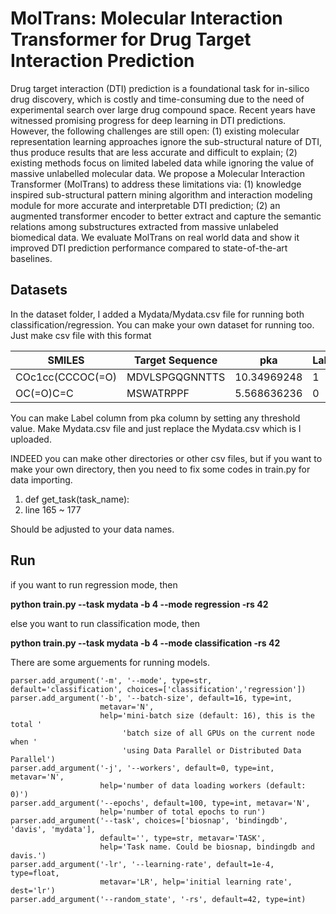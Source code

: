 # MolTrans: Molecular Interaction Transformer for Drug Target Interaction Prediction

Drug target interaction (DTI) prediction is a foundational task for in-silico drug discovery, which is costly and time-consuming due to the need of experimental search over large drug compound space. Recent years have witnessed promising progress for deep learning in DTI predictions. However, the following challenges are still open: (1) existing molecular representation learning approaches ignore the sub-structural nature of DTI, thus produce results that are less accurate and difficult to explain; (2) existing methods focus on limited labeled data while ignoring the value of massive unlabelled molecular data. We propose a Molecular Interaction Transformer (MolTrans) to address these limitations via: (1) knowledge inspired sub-structural pattern mining algorithm and interaction modeling module for more accurate and interpretable DTI prediction; (2) an augmented transformer encoder to better extract and capture the semantic relations among substructures extracted from massive unlabeled biomedical data. We evaluate MolTrans on real world data and show it improved DTI prediction performance compared to state-of-the-art baselines.


## Datasets

In the dataset folder, I added a Mydata/Mydata.csv file for running both classification/regression. You can make your own dataset for running too.
Just make csv file with this format 

| SMILES  | Target Sequence | pka | Label |
| ------------- | ------------- |------------- |------------- |
| COc1cc(CCCOC(=O)  | MDVLSPGQGNNTTS  |10.34969248 | 1 |
| OC(=O)C=C | MSWATRPPF  |5.568636236 | 0

You can make Label column from pka column by setting any threshold value.
Make Mydata.csv file and just replace the Mydata.csv which is I uploaded.

INDEED you can make other directories or other csv files, but if you want to make your own directory, then you need to fix some codes in train.py for data importing.

1. def get_task(task_name):
2. line 165 ~ 177

Should be adjusted to your data names.


## Run

if you want to run regression mode, then

**python train.py --task mydata -b 4 --mode regression -rs 42**

else you want to run classification mode, then

**python train.py --task mydata -b 4 --mode classification -rs 42**

There are some arguements for running models.

```
parser.add_argument('-m', '--mode', type=str, default='classification', choices=['classification','regression'])
parser.add_argument('-b', '--batch-size', default=16, type=int,
                    metavar='N',
                    help='mini-batch size (default: 16), this is the total '
                         'batch size of all GPUs on the current node when '
                         'using Data Parallel or Distributed Data Parallel')
parser.add_argument('-j', '--workers', default=0, type=int, metavar='N',
                    help='number of data loading workers (default: 0)')
parser.add_argument('--epochs', default=100, type=int, metavar='N',
                    help='number of total epochs to run')
parser.add_argument('--task', choices=['biosnap', 'bindingdb', 'davis', 'mydata'],
                    default='', type=str, metavar='TASK',
                    help='Task name. Could be biosnap, bindingdb and davis.')
parser.add_argument('-lr', '--learning-rate', default=1e-4, type=float,
                    metavar='LR', help='initial learning rate', dest='lr')
parser.add_argument('--random_state', '-rs', default=42, type=int)
```
